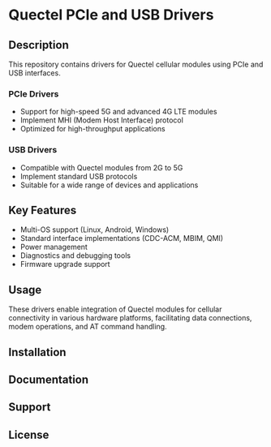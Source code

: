 # Quectel PCIe and USB Drivers

## Description

This repository contains drivers for Quectel cellular modules using PCIe and USB interfaces.

### PCIe Drivers
- Support for high-speed 5G and advanced 4G LTE modules
- Implement MHI (Modem Host Interface) protocol
- Optimized for high-throughput applications

### USB Drivers
- Compatible with Quectel modules from 2G to 5G
- Implement standard USB protocols
- Suitable for a wide range of devices and applications

## Key Features
- Multi-OS support (Linux, Android, Windows)
- Standard interface implementations (CDC-ACM, MBIM, QMI)
- Power management
- Diagnostics and debugging tools
- Firmware upgrade support

## Usage
These drivers enable integration of Quectel modules for cellular connectivity in various hardware platforms, facilitating data connections, modem operations, and AT command handling.

## Installation


## Documentation


## Support


## License
